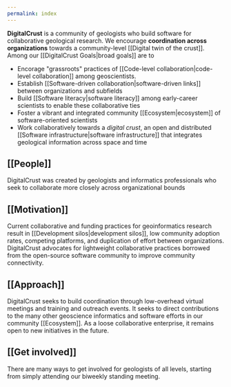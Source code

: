 ```yaml
---
permalink: index
---
```


**DigitalCrust** is a community of geologists who build software for
collaborative geological research. We encourage **coordination across
organizations** towards a community-level [[Digital twin of the crust]]. Among
our [[DigitalCrust Goals|broad goals]] are to

- Encorage "grassroots" practices of
  [[Code-level collaboration|code-level collaboration]] among geoscientists.
- Establish [[Software-driven collaboration|software-driven links]] between
  organizations and subfields
- Build [[Software literacy|software literacy]] among early-career scientists to
  enable these collaborative ties
- Foster a vibrant and integrated community [[Ecosystem|ecosystem]] of
  software-oriented scientists
- Work collaboratively towards a _digital crust_, an open and distributed
  [[Software infrastructure|software infrastructure]] that integrates geological
  information across space and time

<div className="block">

## [[People]]

DigitalCrust was created by geologists and informatics professionals who seek to
collaborate more closely across organizational bounds

</div>

<div className="block">

## [[Motivation]]

Current collaborative and funding practices for geoinformatics research result
in [[Development silos|development silos]], low community adoption rates,
competing platforms, and duplication of effort between organizations.
DigitalCrust advocates for lightweight collaborative practices borrowed from the
open-source software community to improve community connectivity.

</div>

<div className="block">

## [[Approach]]

DigitalCrust seeks to build coordination through low-overhead virtual meetings
and training and outreach events. It seeks to direct contributions to the many
other geoscience informatics and software efforts in our community
[[Ecosystem]]. As a loose collaborative enterprise, it remains open to new
initiatives in the future.

</div>

<div className="block">

## [[Get involved]]

There are many ways to get involved for geologists of all levels, starting from
simply attending our biweekly standing meeting.

</div>

[^1]:
    At least decadal! The idea for a digital crust has been around for years; we
    seek to encourage broad community participation that has been difficult to
    achieve in the past.

